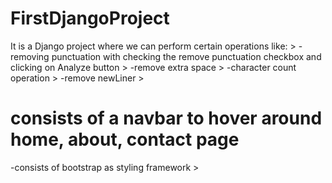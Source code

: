 # FirstDjangoProject
It is a  Django project where we can perform certain operations like: >
-removing punctuation with checking the remove punctuation checkbox and clicking on Analyze button >
-remove extra space >
-character count operation >
-remove newLiner >

# consists of a navbar to hover around home, about, contact page
-consists of bootstrap as styling framework >

